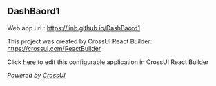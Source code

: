 ## DashBaord1
Web app url : https://linb.github.io/DashBaord1

This project was created by CrossUI React Builder: https://crossui.com/ReactBuilder

Click [here](https://crossui.com/ReactBuilder/#!from=github&owner=linb&repo=DashBaord1) to edit this configurable application in CrossUI React Builder

<i>Powered by [CrossUI](https://crossui.com)</i>
